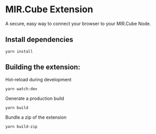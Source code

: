 # MIR.Cube Extension

A secure, easy way to connect your browser to your MIR.Cube Node.

## Install dependencies

```
yarn install
```

## Building the extension:

Hot-reload during development

```
yarn watch:dev
```

Generate a production build

```
yarn build

```

Bundle a zip of the extension

```
yarn build-zip

```
